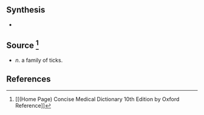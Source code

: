 ## Synthesis
- 
## Source [^1]
- $n$. a family of ticks.
## References

[^1]: [[(Home Page) Concise Medical Dictionary 10th Edition by Oxford Reference]]